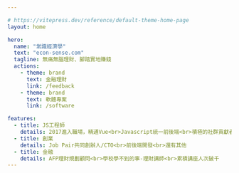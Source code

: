 ```yaml
---

# https://vitepress.dev/reference/default-theme-home-page
layout: home

hero:
  name: "常識經濟學"
  text: "econ-sense.com"
  tagline: 無痛無腦理財、腳踏實地賺錢
  actions:
    - theme: brand
      text: 金融理財
      link: /feedback
    - theme: brand
      text: 軟體專案
      link: /software

features:
  - title: JS工程師
    details: 2017進入職場，精通Vue<br>Javascript統一前後端<br>積極的社群貢獻者
  - title: 創業
    details: Job Pair共同創辦人/CTO<br>前後端開發<br>還有其他
  - title: 金融
    details: AFP理財規劃顧問<br>學校學不到的事-理財講師<br>累積講座人次破千
---
```


<script setup>
// Import the functions you need from the SDKs you need
import { initializeApp } from "firebase/app";
import { getAnalytics } from "firebase/analytics";
// TODO: Add SDKs for Firebase products that you want to use
// https://firebase.google.com/docs/web/setup#available-libraries

// Your web app's Firebase configuration
// For Firebase JS SDK v7.20.0 and later, measurementId is optional
const firebaseConfig = {
  apiKey: "AIzaSyDzxiXnAvtkAW5AzoV-CsBLNbryVJZrGqI",
  authDomain: "econ-sense-9a250.firebaseapp.com",
  projectId: "econ-sense-9a250",
  storageBucket: "econ-sense-9a250.appspot.com",
  messagingSenderId: "449033690264",
  appId: "1:449033690264:web:f5e419118030eb3afe44ed",
  measurementId: "G-19NFT8GVCZ"
};

// Initialize Firebase
const app = initializeApp(firebaseConfig);
const analytics = getAnalytics(app);
</script>
